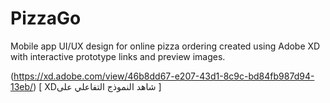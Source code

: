 # PizzaGo
Mobile app UI/UX design for online pizza ordering created using Adobe XD with interactive prototype links and preview images.

(https://xd.adobe.com/view/46b8dd67-e207-43d1-8c9c-bd84fb987d94-13eb/)  [ XDشاهد النموذج التفاعلي على ]
